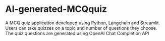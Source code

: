 # AI-generated-MCQquiz
A MCQ quiz application developed using Python, Langchain and Streamlit.
Users can take quizzes on a topic and number of questions they choose.
The quiz questions are generated using OpenAI Chat Completion API
